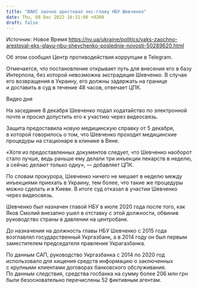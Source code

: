 ```yaml
---
title: "ВАКС заочно арестовал экс-главу НБУ Шевченко"
date: Thu, 08 Dec 2022 18:31:00 +0200
draft: false
---
```

Источник: Новое Время https://nv.ua/ukraine/politics/vaks-zaochno-arestoval-eks-glavu-nbu-shevchenko-poslednie-novosti-50289620.html


Об этом сообщил Центр противодействия коррупции в Telegram.

Отмечается, что постановление открывает путь для внесения его в базу Интерпола, без которой невозможна экстрадиция Шевченко. В случае его возвращения в Украину, его должны задержать на границе и доставить в суд в течение 48 часов, отвечает ЦПК.

 Видео дня   

На заседание 8 декабря Шевченко подал ходатайство по электронной почте и просил допустить его к участию через видеосвязь.

Защита предоставила новую медицинскую справку от 5 декабря, в которой говорилось о том, что Шевченко проходит медицинские процедуры на стационаре в клинике в Вене.

«Хотя из предоставленных документов следует, что Шевченко наоборот стало лучше, ведь раньше ему делали три инъекции лекарств в неделю, а сейчас делают только одну», — добавляет ЦПК.

По словам прокурора, Шевченко ничего не мешает в неделю между инъекциями приехать в Украину, тем более, что такие же процедуры можно сделать и в Киеве. В итоге суд отказал в участии Шевченко через видеосвязь.

Шевченко был назначен главой НБУ в июле 2020 года после того, как Яков Смолий внезапно ушел в отставку с этой должности, обвинив руководство страны в давлении на центробанк.

До назначения на должность главы НБУ Шевченко с 2015 года возглавлял государственный Укргазбанк, а в 2014 году он был первым заместителем председателя правления Украгазбанка.

По данным САП, руководство Укргазбанка с 2014 по 2020 год использовало для хищения средств информацию о заключенных с крупными клиентами договорах банковского обслуживания. По данным следствия, средства госбанка на сумму более 206 млн грн были безосновательно перечислены 52 фиктивным агентам.
